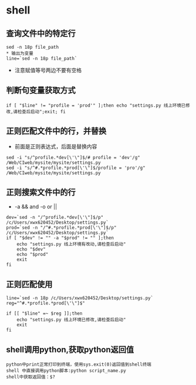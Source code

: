 # shell
## 查询文件中的特定行  
```  
sed -n 18p file_path  
* 输出为变量  
line=`sed -n 18p file_path`
```
* 注意赋值等号两边不要有空格
## 判断句变量获取方式  
```if [ "$line" != "profile = 'prod'" ];then echo "settings.py 线上环境已修改,请检查后启动";exit; fi```
## 正则匹配文件中的行，并替换  
* 前面是正则表达式，后面是替换内容
```  
sed -i "s/^profile.*dev[\'\"]$/# profile = 'dev'/g" /Web/CIweb/mysite/mysite/settings.py
sed -i "s/^#.*profile.*prod[\'\"]$/profile = 'pro'/g" /Web/CIweb/mysite/mysite/settings.py
```
## 正则搜索文件中的行  
* -a && and -o or ||
```  
dev=`sed -n "/^profile.*dev[\'\"]$/p" /c/Users/xwx620452/Desktop/settings.py`
prod=`sed -n "/^#.*profile.*prod[\'\"]$/p" /c/Users/xwx620452/Desktop/settings.py`
if [ "$dev" != "" -a "$prod" != "" ];then 
	echo "settings.py 线上环境有改动,请检查后启动"
	echo "$dev"
	echo "$prod"
	exit
fi
```

## 正则匹配使用  
```  
line=`sed -n 18p /c/Users/xwx620452/Desktop/settings.py`
reg="^#.*profile.*prod[\'\"]$"

if [[ "$line" =~ $reg ]];then 
	echo "settings.py 线上环境已修改,请检查后启动"
	exit
fi

```  

## shell调用python,获取python返回值  
```  
python中print正常打印到终端，使用sys.exit(0)返回值到shell终端  
shell 中直接调用python脚本:python script_name.py  
shell中获取返回值：$?  

```




